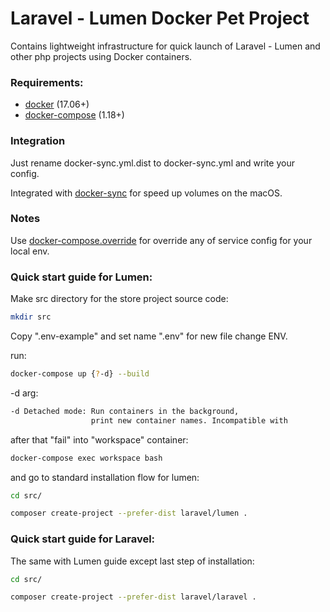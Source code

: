 # Laravel - Lumen Docker Pet Project

Contains lightweight infrastructure for quick launch of Laravel - Lumen and other php projects using Docker containers.

### Requirements:
 
 - [docker](http://www.docker.com) (17.06+)
 - [docker-compose](https://docs.docker.com/compose/install/) (1.18+)

### Integration

Just rename docker-sync.yml.dist to docker-sync.yml and write your config. 

Integrated with [docker-sync](http://docker-sync.io/) for speed up volumes on the macOS.

### Notes

Use [docker-compose.override](https://docs.docker.com/compose/extends/) for override any of service config for your local env.
  
### Quick start guide for Lumen:

Make src directory for the store project source code:

```sh
mkdir src
```

Copy ".env-example" and set name ".env" for new file change ENV.

run:

```sh
docker-compose up {?-d} --build
```

-d arg:
```sh
-d Detached mode: Run containers in the background,
                  print new container names. Incompatible with
```

after that "fail" into "workspace" container:

 ```sh
 docker-compose exec workspace bash 
 ```
 
and go to standard installation flow for lumen:
 
 ```sh
 cd src/
 ```
 
```sh
composer create-project --prefer-dist laravel/lumen .
```

### Quick start guide for Laravel:

The same with Lumen guide except last step of installation:
 
 ```sh
 cd src/
 ```
 
```sh
composer create-project --prefer-dist laravel/laravel .
```
